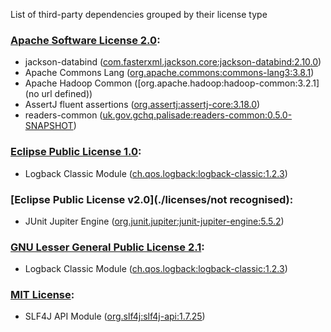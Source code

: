 List of third-party dependencies grouped by their license type

### [Apache Software License 2.0](./licenses/apache_software_license_2.0.txt):
* jackson-databind ([com.fasterxml.jackson.core:jackson-databind:2.10.0](http://github.com/FasterXML/jackson))
* Apache Commons Lang ([org.apache.commons:commons-lang3:3.8.1](http://commons.apache.org/proper/commons-lang/))
* Apache Hadoop Common ([org.apache.hadoop:hadoop-common:3.2.1](no url defined))
* AssertJ fluent assertions ([org.assertj:assertj-core:3.18.0](https://assertj.github.io/doc/assertj-core/))
* readers-common ([uk.gov.gchq.palisade:readers-common:0.5.0-SNAPSHOT](https://github.com/gchq/Palisade-readers/tree/develop/readers-common))

### [Eclipse Public License 1.0](./licenses/eclipse_public_license_1.0.html):
* Logback Classic Module ([ch.qos.logback:logback-classic:1.2.3](http://logback.qos.ch/logback-classic))

### [Eclipse Public License v2.0](./licenses/not recognised):
* JUnit Jupiter Engine ([org.junit.jupiter:junit-jupiter-engine:5.5.2](https://junit.org/junit5/))

### [GNU Lesser General Public License 2.1](./licenses/gnu_lgpl_2.1.html):
* Logback Classic Module ([ch.qos.logback:logback-classic:1.2.3](http://logback.qos.ch/logback-classic))

### [MIT License](./licenses/mit_license.txt):
* SLF4J API Module ([org.slf4j:slf4j-api:1.7.25](http://www.slf4j.org))
